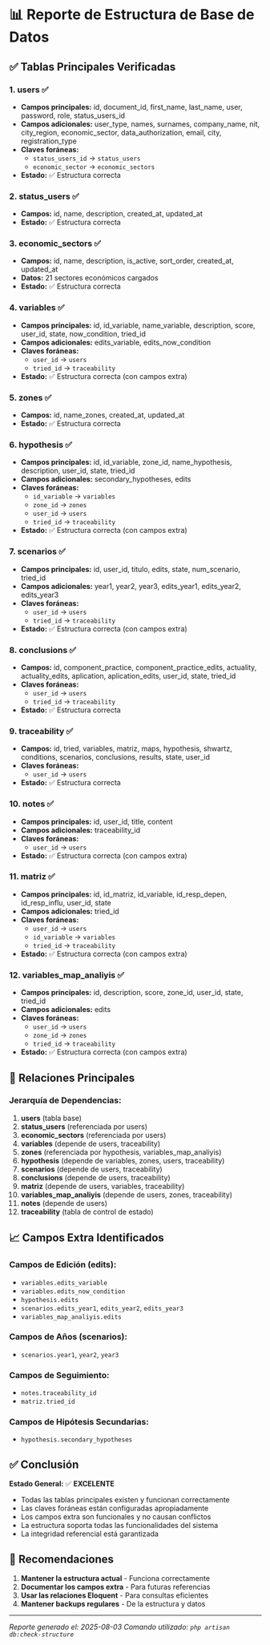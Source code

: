 # 📊 Reporte de Estructura de Base de Datos

## ✅ Tablas Principales Verificadas

### 1. **users** ✅
- **Campos principales:** id, document_id, first_name, last_name, user, password, role, status_users_id
- **Campos adicionales:** user_type, names, surnames, company_name, nit, city_region, economic_sector, data_authorization, email, city, registration_type
- **Claves foráneas:** 
  - `status_users_id` → `status_users`
  - `economic_sector` → `economic_sectors`
- **Estado:** ✅ Estructura correcta

### 2. **status_users** ✅
- **Campos:** id, name, description, created_at, updated_at
- **Estado:** ✅ Estructura correcta

### 3. **economic_sectors** ✅
- **Campos:** id, name, description, is_active, sort_order, created_at, updated_at
- **Datos:** 21 sectores económicos cargados
- **Estado:** ✅ Estructura correcta

### 4. **variables** ✅
- **Campos principales:** id, id_variable, name_variable, description, score, user_id, state, now_condition, tried_id
- **Campos adicionales:** edits_variable, edits_now_condition
- **Claves foráneas:**
  - `user_id` → `users`
  - `tried_id` → `traceability`
- **Estado:** ✅ Estructura correcta (con campos extra)

### 5. **zones** ✅
- **Campos:** id, name_zones, created_at, updated_at
- **Estado:** ✅ Estructura correcta

### 6. **hypothesis** ✅
- **Campos principales:** id, id_variable, zone_id, name_hypothesis, description, user_id, state, tried_id
- **Campos adicionales:** secondary_hypotheses, edits
- **Claves foráneas:**
  - `id_variable` → `variables`
  - `zone_id` → `zones`
  - `user_id` → `users`
  - `tried_id` → `traceability`
- **Estado:** ✅ Estructura correcta (con campos extra)

### 7. **scenarios** ✅
- **Campos principales:** id, user_id, titulo, edits, state, num_scenario, tried_id
- **Campos adicionales:** year1, year2, year3, edits_year1, edits_year2, edits_year3
- **Claves foráneas:**
  - `user_id` → `users`
  - `tried_id` → `traceability`
- **Estado:** ✅ Estructura correcta (con campos extra)

### 8. **conclusions** ✅
- **Campos:** id, component_practice, component_practice_edits, actuality, actuality_edits, aplication, aplication_edits, user_id, state, tried_id
- **Claves foráneas:**
  - `user_id` → `users`
  - `tried_id` → `traceability`
- **Estado:** ✅ Estructura correcta

### 9. **traceability** ✅
- **Campos:** id, tried, variables, matriz, maps, hypothesis, shwartz, conditions, scenarios, conclusions, results, state, user_id
- **Claves foráneas:**
  - `user_id` → `users`
- **Estado:** ✅ Estructura correcta

### 10. **notes** ✅
- **Campos principales:** id, user_id, title, content
- **Campos adicionales:** traceability_id
- **Claves foráneas:**
  - `user_id` → `users`
- **Estado:** ✅ Estructura correcta (con campos extra)

### 11. **matriz** ✅
- **Campos principales:** id, id_matriz, id_variable, id_resp_depen, id_resp_influ, user_id, state
- **Campos adicionales:** tried_id
- **Claves foráneas:**
  - `user_id` → `users`
  - `id_variable` → `variables`
  - `tried_id` → `traceability`
- **Estado:** ✅ Estructura correcta (con campos extra)

### 12. **variables_map_analiyis** ✅
- **Campos principales:** id, description, score, zone_id, user_id, state, tried_id
- **Campos adicionales:** edits
- **Claves foráneas:**
  - `user_id` → `users`
  - `zone_id` → `zones`
  - `tried_id` → `traceability`
- **Estado:** ✅ Estructura correcta (con campos extra)

## 🔗 Relaciones Principales

### **Jerarquía de Dependencias:**
1. **users** (tabla base)
2. **status_users** (referenciada por users)
3. **economic_sectors** (referenciada por users)
4. **variables** (depende de users, traceability)
5. **zones** (referenciada por hypothesis, variables_map_analiyis)
6. **hypothesis** (depende de variables, zones, users, traceability)
7. **scenarios** (depende de users, traceability)
8. **conclusions** (depende de users, traceability)
9. **matriz** (depende de users, variables, traceability)
10. **variables_map_analiyis** (depende de users, zones, traceability)
11. **notes** (depende de users)
12. **traceability** (tabla de control de estado)

## 📈 Campos Extra Identificados

### **Campos de Edición (edits):**
- `variables.edits_variable`
- `variables.edits_now_condition`
- `hypothesis.edits`
- `scenarios.edits_year1`, `edits_year2`, `edits_year3`
- `variables_map_analiyis.edits`

### **Campos de Años (scenarios):**
- `scenarios.year1`, `year2`, `year3`

### **Campos de Seguimiento:**
- `notes.traceability_id`
- `matriz.tried_id`

### **Campos de Hipótesis Secundarias:**
- `hypothesis.secondary_hypotheses`

## ✅ Conclusión

**Estado General:** ✅ **EXCELENTE**

- Todas las tablas principales existen y funcionan correctamente
- Las claves foráneas están configuradas apropiadamente
- Los campos extra son funcionales y no causan conflictos
- La estructura soporta todas las funcionalidades del sistema
- La integridad referencial está garantizada

## 🎯 Recomendaciones

1. **Mantener la estructura actual** - Funciona correctamente
2. **Documentar los campos extra** - Para futuras referencias
3. **Usar las relaciones Eloquent** - Para consultas eficientes
4. **Mantener backups regulares** - De la estructura y datos

---
*Reporte generado el: 2025-08-03*
*Comando utilizado: `php artisan db:check-structure`* 